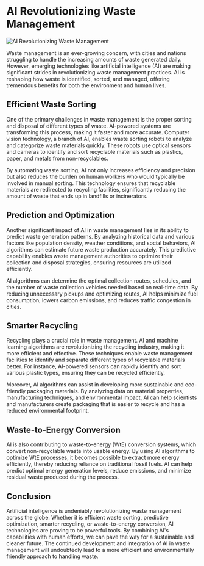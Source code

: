 # AI Revolutionizing Waste Management

![AI Revolutionizing Waste Management](https://image.freepik.com/free-vector/waste-management-concept-illustration_114360-2075.jpg)

Waste management is an ever-growing concern, with cities and nations struggling to handle the increasing amounts of waste generated daily. However, emerging technologies like artificial intelligence (AI) are making significant strides in revolutionizing waste management practices. AI is reshaping how waste is identified, sorted, and managed, offering tremendous benefits for both the environment and human lives.

## Efficient Waste Sorting

One of the primary challenges in waste management is the proper sorting and disposal of different types of waste. AI-powered systems are transforming this process, making it faster and more accurate. Computer vision technology, a branch of AI, enables waste sorting robots to analyze and categorize waste materials quickly. These robots use optical sensors and cameras to identify and sort recyclable materials such as plastics, paper, and metals from non-recyclables.

By automating waste sorting, AI not only increases efficiency and precision but also reduces the burden on human workers who would typically be involved in manual sorting. This technology ensures that recyclable materials are redirected to recycling facilities, significantly reducing the amount of waste that ends up in landfills or incinerators.

## Prediction and Optimization

Another significant impact of AI in waste management lies in its ability to predict waste generation patterns. By analyzing historical data and various factors like population density, weather conditions, and social behaviors, AI algorithms can estimate future waste production accurately. This predictive capability enables waste management authorities to optimize their collection and disposal strategies, ensuring resources are utilized efficiently.

AI algorithms can determine the optimal collection routes, schedules, and the number of waste collection vehicles needed based on real-time data. By reducing unnecessary pickups and optimizing routes, AI helps minimize fuel consumption, lowers carbon emissions, and reduces traffic congestion in cities.

## Smarter Recycling

Recycling plays a crucial role in waste management. AI and machine learning algorithms are revolutionizing the recycling industry, making it more efficient and effective. These techniques enable waste management facilities to identify and separate different types of recyclable materials better. For instance, AI-powered sensors can rapidly identify and sort various plastic types, ensuring they can be recycled efficiently.

Moreover, AI algorithms can assist in developing more sustainable and eco-friendly packaging materials. By analyzing data on material properties, manufacturing techniques, and environmental impact, AI can help scientists and manufacturers create packaging that is easier to recycle and has a reduced environmental footprint.

## Waste-to-Energy Conversion

AI is also contributing to waste-to-energy (WtE) conversion systems, which convert non-recyclable waste into usable energy. By using AI algorithms to optimize WtE processes, it becomes possible to extract more energy efficiently, thereby reducing reliance on traditional fossil fuels. AI can help predict optimal energy generation levels, reduce emissions, and minimize residual waste produced during the process.

## Conclusion

Artificial intelligence is undeniably revolutionizing waste management across the globe. Whether it is efficient waste sorting, predictive optimization, smarter recycling, or waste-to-energy conversion, AI technologies are proving to be powerful tools. By combining AI's capabilities with human efforts, we can pave the way for a sustainable and cleaner future. The continued development and integration of AI in waste management will undoubtedly lead to a more efficient and environmentally friendly approach to handling waste.